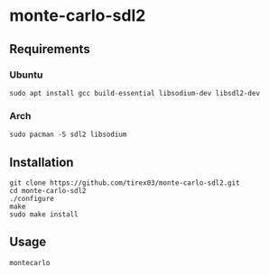 # monte-carlo-sdl2
## Requirements
### Ubuntu
```
sudo apt install gcc build-essential libsodium-dev libsdl2-dev
```
### Arch
```
sudo pacman -S sdl2 libsodium
```
## Installation
```
git clone https://github.com/tirex03/monte-carlo-sdl2.git
cd monte-carlo-sdl2
./configure
make
sudo make install
```
## Usage
```
montecarlo
```
